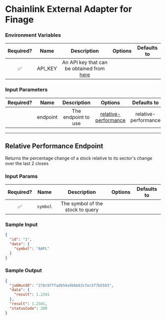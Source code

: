 # Chainlink External Adapter for Finage

### Environment Variables

| Required? |  Name   |                              Description                               | Options | Defaults to |
| :-------: | :-----: | :--------------------------------------------------------------------: | :-----: | :---------: |
|     ✅     | API_KEY | An API key that can be obtained from [here](https://finage.co.uk/home) |         |             |

### Input Parameters

| Required? |   Name   |     Description     |                        Options                         |     Defaults to      |
| :-------: | :------: | :-----------------: | :----------------------------------------------------: | :------------------: |
|           | endpoint | The endpoint to use | [relative-performance](#Relative-Performance-Endpoint) | relative-performance |

---

## Relative Performance Endpoint

Returns the percentage change of a stock relative to its sector's change over the last 2 closes

### Input Params

| Required? |   Name   |           Description            | Options | Defaults to |
| :-------: | :------: | :------------------------------: | :-----: | :---------: |
|     ✅     | `symbol` | The symbol of the stock to query |         |             |

### Sample Input

```json
{
  "id": "1",
  "data": {
    "symbol": "AAPL"
  }
}
```

### Sample Output

```json
{
  "jobRunID": "278c97ffadb54a5bbb93cfec5f7b5503",
  "data": {
    "result": 1.2341
  },
  "result": 1.2341,
  "statusCode": 200
}
```
